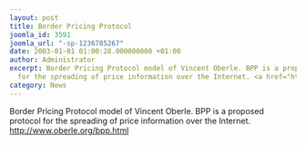 ```yaml
---
layout: post
title: Border Pricing Protocol
joomla_id: 3591
joomla_url: "-sp-1236785267"
date: 2003-01-01 01:00:28.000000000 +01:00
author: Administrator
excerpt: Border Pricing Protocol model of Vincent Oberle. BPP is a proposed protocol
  for the spreading of price information over the Internet. <a href="http://www.oberle.org/bpp.html">http://www.oberle.org/bpp.html</a>
category: News
---
```

Border Pricing Protocol model of Vincent Oberle. BPP is a proposed protocol for the spreading of price information over the Internet. <a href="http://www.oberle.org/bpp.html">http://www.oberle.org/bpp.html</a>
